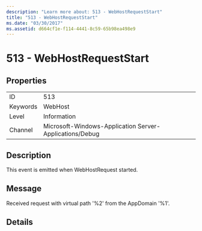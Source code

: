 ```yaml
---
description: "Learn more about: 513 - WebHostRequestStart"
title: "513 - WebHostRequestStart"
ms.date: "03/30/2017"
ms.assetid: d664cf1e-f114-4441-8c59-65b98ea498e9
---
```

# 513 - WebHostRequestStart

## Properties  
  
|||  
|-|-|  
|ID|513|  
|Keywords|WebHost|  
|Level|Information|  
|Channel|Microsoft-Windows-Application Server-Applications/Debug|  
  
## Description  

 This event is emitted when WebHostRequest started.  
  
## Message  

 Received request with virtual path '%2' from the AppDomain '%1'.  
  
## Details
